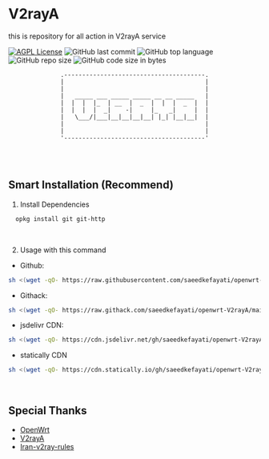 # V2rayA

this is repository for all action in V2rayA service

[![AGPL License](https://img.shields.io/badge/License-AGPL%20v3-blue.svg)](https://choosealicense.com/licenses/agpl-3.0)
![GitHub last commit](https://img.shields.io/github/last-commit/saeedkefayati/openwrt-V2rayA)
![GitHub top language](https://img.shields.io/github/languages/top/saeedkefayati/openwrt-V2rayA)
![GitHub repo size](https://img.shields.io/github/repo-size/saeedkefayati/openwrt-V2rayA)
![GitHub code size in bytes](https://img.shields.io/github/languages/code-size/saeedkefayati/openwrt-V2rayA)


<figure>
  <pre role="img" aria-label="ASCII BANNER" style="text-align:center; font-size:0.75rem;">
.---------------------------------------.
|                                       |
|                                       |
|   _____ ___ _____ _____ __ __ _____   |
|  |  |  |_  | __  |  _  |  |  |  _  |  |
|  |  |  |  _|    -|     |_   _|     |  |
|   \___/|___|__|__|__|__| |_| |__|__|  |
|                                       |
|                                       |
'---------------------------------------'
  </pre>
</figure>

<br/>


## Smart Installation (Recommend)

1. Install Dependencies<br/>
```bash
  opkg install git git-http
```

<br/>

2. Usage with this command<br/>
- Github:
```bash
sh <(wget -qO- https://raw.githubusercontent.com/saeedkefayati/openwrt-V2rayA/main/install.sh)
```

- Githack:
```bash
sh <(wget -qO- https://raw.githack.com/saeedkefayati/openwrt-V2rayA/main/install.sh)
```

- jsdelivr CDN:
```bash
sh <(wget -qO- https://cdn.jsdelivr.net/gh/saeedkefayati/openwrt-V2rayA@main/install.sh)
```

- statically CDN
```bash
sh <(wget -qO- https://cdn.statically.io/gh/saeedkefayati/openwrt-V2rayA/main/install.sh)
```

<br/>

## Special Thanks  

- [OpenWrt](https://github.com/openwrt)
- [V2rayA](https://github.com/V2rayA/V2rayA-openwrt)
- [Iran-v2ray-rules](https://github.com/Chocolate4U/Iran-v2ray-rules)
